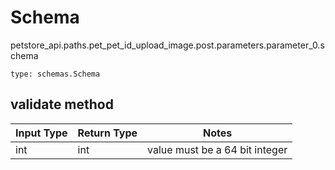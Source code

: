 # Schema
petstore_api.paths.pet_pet_id_upload_image.post.parameters.parameter_0.schema
```
type: schemas.Schema
```

## validate method
Input Type | Return Type | Notes
------------ | ------------- | -------------
int | int | value must be a 64 bit integer
